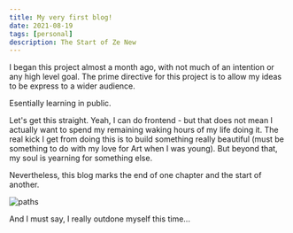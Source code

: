 ```yaml
---
title: My very first blog!
date: 2021-08-19
tags: [personal]
description: The Start of Ze New
---
```


I began this project almost a month ago, with not much of an intention or any high level goal.
The prime directive for this project is to allow my ideas to be express to a wider audience.

Esentially learning in public.

Let's get this straight. Yeah, I can do frontend - but that does not mean
I actually want to spend my remaining waking hours of my life doing it. The real kick I get
from doing this is to build something really beautiful (must be something to do with my love
for Art when I was young). But beyond that, my soul is yearning for something else.

Nevertheless, this blog marks the end of one chapter and the start of another.

![paths](/media/two-roads.jpg)

And I must say, I really outdone myself this time...
